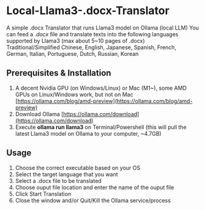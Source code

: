 # Local-Llama3-.docx-Translator
A simple .docx Translator that runs Llama3 model on Ollama (local LLM)
You can feed a *.docx* file and translate texts into the following languages supported by Llama3 (max about 5~10 pages of .docx)
Traditional/Simplified Chinese, English, Japanese, Spanish, French, German, Italian, Portuguese, Dutch, Russian, Korean


## Prerequisites & Installation
1. A decent Nvidia GPU (on Windows/Linux) or Mac (M1~), some AMD GPUs on Linux/Windows work, but not on Mac [https://ollama.com/blog/amd-preview](https://ollama.com/blog/amd-preview)
2. Download Ollama [https://ollama.com/download](https://ollama.com/download)
3. Execute **ollama run llama3** on Terminal/Powershell (this will pull the latest Llama3 model on Ollama to your computer, ~4.7GB)

## Usage
1. Choose the correct executable based on your OS
2. Select the target language that you want
3. Select a .docx file to be translated
4. Choose ouput file location and enter the name of the ouput file
5. Click Start Translation
6. Close the window and/or Quit/Kill the Ollama service/process 

